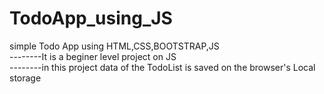 # TodoApp_using_JS
simple Todo App using HTML,CSS,BOOTSTRAP,JS
<br>
--------It is a beginer level project on JS
<br>
--------in this project data of the TodoList is saved on the browser's Local storage
